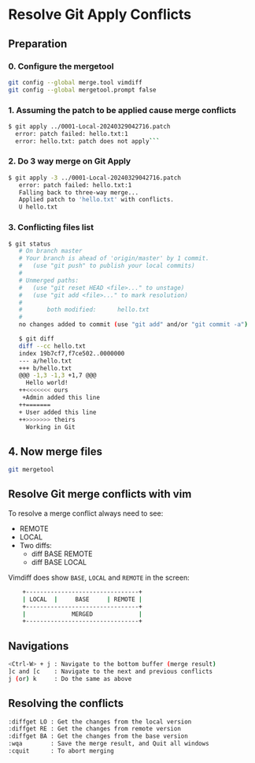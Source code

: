 # Resolve Git Apply Conflicts

## Preparation

### 0. Configure the mergetool

```bash
git config --global merge.tool vimdiff
git config --global mergetool.prompt false
```

### 1. Assuming the patch to be applied cause merge conflicts

```bash
$ git apply ../0001-Local-20240329042716.patch
  error: patch failed: hello.txt:1
  error: hello.txt: patch does not apply```
```

### 2. Do 3 way merge on Git Apply

```bash
$ git apply -3 ../0001-Local-20240329042716.patch
   error: patch failed: hello.txt:1
   Falling back to three-way merge...
   Applied patch to 'hello.txt' with conflicts.
   U hello.txt
```

### 3. Conflicting files list

```bash
$ git status
   # On branch master
   # Your branch is ahead of 'origin/master' by 1 commit.
   #   (use "git push" to publish your local commits)
   #
   # Unmerged paths:
   #   (use "git reset HEAD <file>..." to unstage)
   #   (use "git add <file>..." to mark resolution)
   #
   #       both modified:      hello.txt
   #
   no changes added to commit (use "git add" and/or "git commit -a")

   $ git diff
   diff --cc hello.txt
   index 19b7cf7,f7ce502..0000000
   --- a/hello.txt
   +++ b/hello.txt
   @@@ -1,3 -1,3 +1,7 @@@
     Hello world!
   ++<<<<<<< ours
    +Admin added this line
   ++=======
   + User added this line
   ++>>>>>>> theirs
     Working in Git
```

## 4. Now merge files

```bash
git mergetool
```

## Resolve Git merge conflicts with vim

To resolve a merge conflict always need to see:

- REMOTE
- LOCAL
- Two diffs:
  - diff BASE REMOTE
  - diff BASE LOCAL

Vimdiff does show `BASE`, `LOCAL` and `REMOTE` in the screen:

```bash
    +--------------------------------+
    | LOCAL  |     BASE     | REMOTE |
    +--------------------------------+
    |             MERGED             |
    +--------------------------------+
```

## Navigations

```bash
<Ctrl-W> + j : Navigate to the bottom buffer (merge result)
]c and [c    : Navigate to the next and previous conflicts
j (or) k     : Do the same as above
```

## Resolving the conflicts

```bash
:diffget LO : Get the changes from the local version
:diffget RE : Get the changes from remote version
:diffget BA : Get the changes from the base version
:wqa        : Save the merge result, and Quit all windows
:cquit      : To abort merging
```
